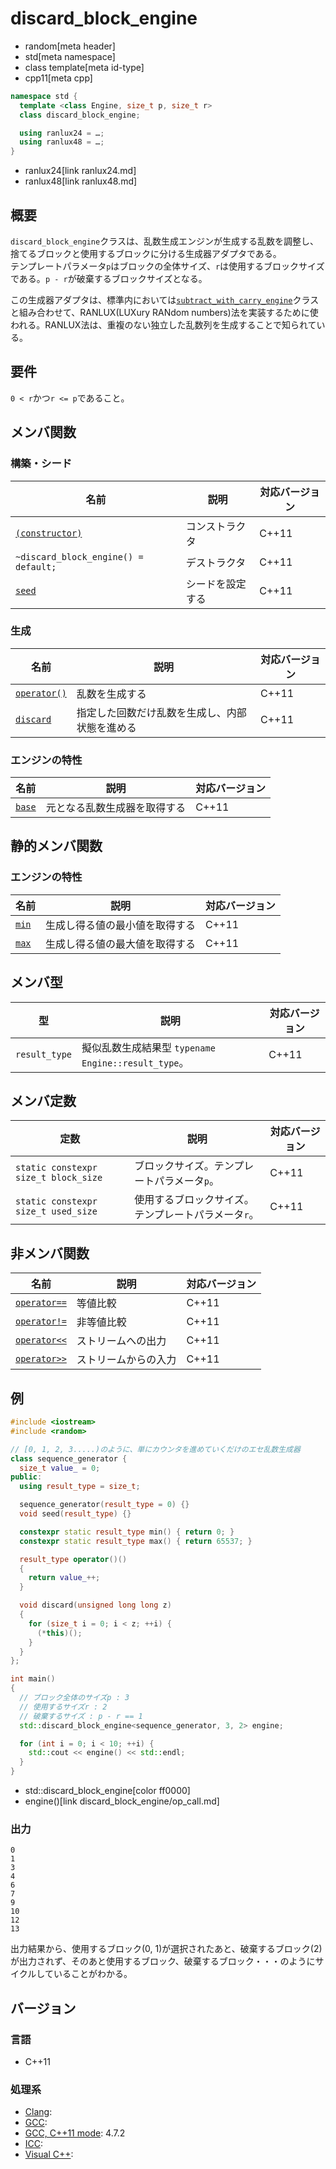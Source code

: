 # discard_block_engine
* random[meta header]
* std[meta namespace]
* class template[meta id-type]
* cpp11[meta cpp]

```cpp
namespace std {
  template <class Engine, size_t p, size_t r>
  class discard_block_engine;

  using ranlux24 = …;
  using ranlux48 = …;
}
```
* ranlux24[link ranlux24.md]
* ranlux48[link ranlux48.md]

## 概要
`discard_block_engine`クラスは、乱数生成エンジンが生成する乱数を調整し、捨てるブロックと使用するブロックに分ける生成器アダプタである。  
テンプレートパラメータ`p`はブロックの全体サイズ、`r`は使用するブロックサイズである。`p - r`が破棄するブロックサイズとなる。  

この生成器アダプタは、標準内においては[`subtract_with_carry_engine`](subtract_with_carry_engine.md)クラスと組み合わせて、RANLUX(LUXury RANdom numbers)法を実装するために使われる。RANLUX法は、重複のない独立した乱数列を生成することで知られている。


## 要件
`0 < r`かつ`r <= p`であること。


## メンバ関数
### 構築・シード

| 名前 | 説明 | 対応バージョン |
|-------------------------------------------------------------------|------------------|-------|
| [`(constructor)`](discard_block_engine/op_constructor.md)       | コンストラクタ   | C++11 |
| `~discard_block_engine() = default;`                              | デストラクタ     | C++11 |
| [`seed`](discard_block_engine/seed.md)                          | シードを設定する | C++11 |


### 生成

| 名前 | 説明 | 対応バージョン |
|---------------------------------------------------|--------------------|-------|
| [`operator()`](discard_block_engine/op_call.md) | 乱数を生成する | C++11 |
| [`discard`](discard_block_engine/discard.md)    | 指定した回数だけ乱数を生成し、内部状態を進める | C++11 |


### エンジンの特性

| 名前 | 説明 | 対応バージョン |
|------------------------------------------|------------------------------|-------|
| [`base`](discard_block_engine/base.md) | 元となる乱数生成器を取得する | C++11 |


## 静的メンバ関数
### エンジンの特性

| 名前 | 説明 | 対応バージョン |
|----------------------------------------------|--------------------------------|-------|
| [`min`](discard_block_engine/min.md) | 生成し得る値の最小値を取得する | C++11 |
| [`max`](discard_block_engine/max.md) | 生成し得る値の最大値を取得する | C++11 |


## メンバ型

| 型 | 説明 | 対応バージョン |
|---------------|-------------------|-------|
| `result_type` | 擬似乱数生成結果型 `typename Engine::result_type`。 | C++11 |


## メンバ定数

| 定数 | 説明 | 対応バージョン |
|---------------|-------------------|-------|
| `static constexpr size_t block_size` | ブロックサイズ。テンプレートパラメータ`p`。 | C++11 |
| `static constexpr size_t used_size`  | 使用するブロックサイズ。テンプレートパラメータ`r`。 | C++11 |


## 非メンバ関数

| 名前 | 説明 | 対応バージョン |
|--------------------------------------------------------------|----------------------|-------|
| [`operator==`](discard_block_engine/op_equal.md)     | 等値比較             | C++11 |
| [`operator!=`](discard_block_engine/op_not_equal.md) | 非等値比較           | C++11 |
| [`operator<<`](discard_block_engine/op_ostream.md)   | ストリームへの出力   | C++11 |
| [`operator>>`](discard_block_engine/op_istream.md)   | ストリームからの入力 | C++11 |


## 例
```cpp
#include <iostream>
#include <random>

// [0, 1, 2, 3.....)のように、単にカウンタを進めていくだけのエセ乱数生成器
class sequence_generator {
  size_t value_ = 0;
public:
  using result_type = size_t;

  sequence_generator(result_type = 0) {}
  void seed(result_type) {}

  constexpr static result_type min() { return 0; }
  constexpr static result_type max() { return 65537; }

  result_type operator()()
  {
    return value_++;
  }

  void discard(unsigned long long z)
  {
    for (size_t i = 0; i < z; ++i) {
      (*this)();
    }
  }
};

int main()
{
  // ブロック全体のサイズp : 3
  // 使用するサイズr : 2
  // 破棄するサイズ : p - r == 1
  std::discard_block_engine<sequence_generator, 3, 2> engine;

  for (int i = 0; i < 10; ++i) {
    std::cout << engine() << std::endl;
  }
}
```
* std::discard_block_engine[color ff0000]
* engine()[link discard_block_engine/op_call.md]

### 出力
```
0
1
3
4
6
7
9
10
12
13
```

出力結果から、使用するブロック(0, 1)が選択されたあと、破棄するブロック(2)が出力されず、そのあと使用するブロック、破棄するブロック・・・のようにサイクルしていることがわかる。


## バージョン
### 言語
- C++11

### 処理系
- [Clang](/implementation.md#clang): 
- [GCC](/implementation.md#gcc): 
- [GCC, C++11 mode](/implementation.md#gcc): 4.7.2
- [ICC](/implementation.md#icc): 
- [Visual C++](/implementation.md#visual_cpp): 

